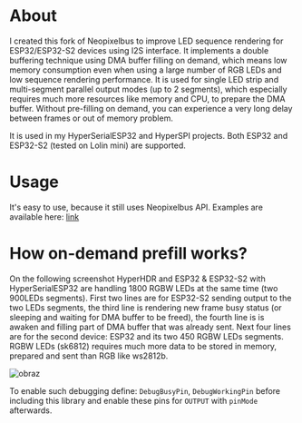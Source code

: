 # About

I created this fork of Neopixelbus to improve LED sequence rendering for ESP32/ESP32-S2 devices using I2S interface.
It implements a double buffering technique using DMA buffer filling on demand, which means low memory consumption even when using a large number of RGB LEDs and low sequence rendering performance. It is used for single LED strip and multi-segment parallel output modes (up to 2 segments), which especially requires much more resources like memory and CPU, to prepare the DMA buffer. Without pre-filling on demand, you can experience a very long delay between frames or out of memory problem.

It is used in my HyperSerialESP32 and HyperSPI projects. Both ESP32 and ESP32-S2 (tested on Lolin mini) are supported.

# Usage

It's easy to use, because it still uses Neopixelbus API. Examples are available here: [link](https://github.com/awawa-dev/NeoPixelBus/tree/HyperSerialESP32/examples/ESP32)

# How on-demand prefill works?

On the following screenshot HyperHDR and ESP32 & ESP32-S2 with HyperSerialESP32 are handling 1800 RGBW LEDs at the same time (two 900LEDs segments). First two lines are for ESP32-S2 sending output to the two LEDs segments, the third line is rendering new frame busy status (or sleeping and waiting for DMA buffer to be freed), the fourth line is is awaken and filling part of DMA buffer that was already sent. Next four lines are for the second device: ESP32 and its two 450 RGBW LEDs segments. RGBW LEDs (sk6812) requires much more data to be stored in memory, prepared and sent than RGB like ws2812b.

![obraz](https://user-images.githubusercontent.com/69086569/215071097-97797592-4461-4c65-8c41-a6a24f0b30d5.png)

To enable such debugging define: `DebugBusyPin`, `DebugWorkingPin` before including this library and enable these pins for `OUTPUT` with `pinMode` afterwards.








